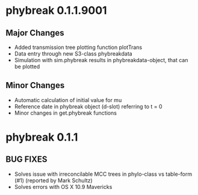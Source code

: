 # phybreak 0.1.1.9001

## Major Changes

* Added transmission tree plotting function plotTrans
* Data entry through new S3-class phybreakdata
* Simulation with sim.phybreak results in phybreakdata-object, that can be plotted

## Minor Changes

* Automatic calculation of initial value for mu
* Reference date in phybreak object (d-slot) referring to t = 0
* Minor changes in get.phybreak functions


# phybreak 0.1.1

## BUG FIXES

* Solves issue with irreconcilable MCC trees in phylo-class vs table-form (#1) (reported by Mark Schultz)  
* Solves errors with OS X 10.9 Mavericks

